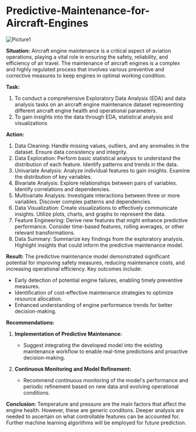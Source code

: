 # Predictive-Maintenance-for-Aircraft-Engines
![Picture1](https://github.com/A-jcodes/Predictive-Maintenance-for-Aircraft-Engines/assets/96001998/d3895732-64e8-4060-bb83-50942ccc50b1)


**Situation:**
Aircraft engine maintenance is a critical aspect of aviation operations, playing a vital role in ensuring the safety, reliability, and efficiency of air travel. The maintenance of aircraft engines is a complex and highly regulated process that involves various preventive and corrective measures to keep engines in optimal working condition. 


**Task:**
1. To conduct a comprehensive Exploratory Data Analysis (EDA) and data analysis tasks on an aircraft engine maintenance dataset representing different aircraft engine health and operational parameters.
2. To gain insights into the data through EDA,  statistical analysis and visualizations
   
**Action:**
1. Data Cleaning: Handle missing values, outliers, and any anomalies in the dataset.
                Ensure data consistency and integrity.
2. Data Exploration:
Perform basic statistical analysis to understand the distribution of each feature.
Identify patterns and trends in the data.
3. Univariate Analysis:
Analyze individual features to gain insights.
Examine the distribution of key variables.
4. Bivariate Analysis:
Explore relationships between pairs of variables.
Identify correlations and dependencies.
5. Multivariate Analysis:
Investigate interactions between three or more variables.
Discover complex patterns and dependencies.
6. Data Visualization:
Create visualizations to effectively communicate insights.
Utilize plots, charts, and graphs to represent the data.
7. Feature Engineering:
Derive new features that might enhance predictive performance.
Consider time-based features, rolling averages, or other relevant transformations.
8. Data Summary:
Summarize key findings from the exploratory analysis.
Highlight insights that could inform the predictive maintenance model.



**Result:**
The predictive maintenance model demonstrated significant potential for improving safety measures, reducing maintenance costs, and increasing operational efficiency. Key outcomes include:
- Early detection of potential engine failures, enabling timely preventive measures.
- Identification of cost-effective maintenance strategies to optimize resource allocation.
- Enhanced understanding of engine performance trends for better decision-making.

**Recommendations:**
1. **Implementation of Predictive Maintenance:**
   - Suggest integrating the developed model into the existing maintenance workflow to enable real-time predictions and proactive decision-making.

2. **Continuous Monitoring and Model Refinement:**
   - Recommend continuous monitoring of the model's performance and periodic refinement based on new data and evolving operational conditions.


**Conclusion:**
Temperature and pressure are the main factors that affect the engine health. However, these are generic conditons. Deeper analysis are needed to ascertain on what controllable features can be accounted for. Further machine learning algorithms will be employed for future prediction.
